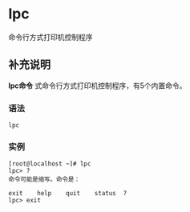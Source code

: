 lpc
===

命令行方式打印机控制程序

## 补充说明

**lpc命令** 式命令行方式打印机控制程序，有5个内置命令。

###  语法

```shell
lpc
```

###  实例

```shell
[root@localhost ~]# lpc
lpc> ?         
命令可能是缩写。命令是：

exit    help    quit    status  ?
lpc> exit
```


